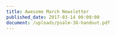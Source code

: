 ```yaml
---
title: Awesome March Newsletter
published_date: 2017-03-14 00:00:00
document: /uploads/psalm-38-handout.pdf
---
```

